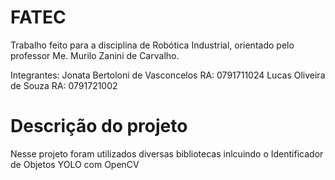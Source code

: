 # FATEC

Trabalho feito para a disciplina de Robótica Industrial, orientado pelo professor Me. Murilo Zanini de Carvalho.

Integrantes:
Jonata Bertoloni de Vasconcelos RA: 0791711024
Lucas Oliveira de Souza         RA: 0791721002

# Descrição do projeto
Nesse projeto foram utilizados diversas bibliotecas inlcuindo o Identificador de Objetos YOLO com OpenCV
